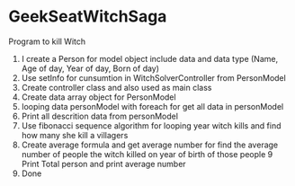 # GeekSeatWitchSaga
Program to kill Witch
1. I create a Person for model object include data and data type (Name, Age of day, Year of day, Born of day)
2. Use setInfo for cunsumtion in WitchSolverController from PersonModel
3. Create controller class and also used as main class 
4. Create data array object for PersonModel
5. looping data personModel with foreach for get all data in personModel
6. Print all descrition data from personModel
7. Use fibonacci sequence algorithm for looping year witch kills and find how many she kill a villagers
8. Create average formula and get average number for find the average number of people the witch killed on year of birth of those people
9 Print Total person and print average number
10. Done
